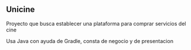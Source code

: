 ## Unicine

Proyecto que busca establecer una plataforma para comprar servicios del cine

Usa Java con ayuda de Gradle, consta de negocio y de presentacion